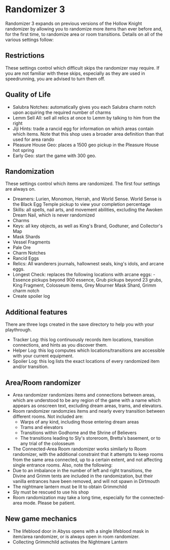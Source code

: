 # Randomizer 3

Randomizer 3 expands on previous versions of the Hollow Knight randomizer by allowing you to randomize more items than ever before and, for the first time, to randomize area or room transitions. Details on all of the various settings follow:

## Restrictions

These settings control which difficult skips the randomizer may require. If you are not familiar with these skips, especially as they are used in speedrunning, you are advised to turn them off.

## Quality of Life

- Salubra Notches: automatically gives you each Salubra charm notch upon acquiring the required number of charms
- Lemm Sell All: sell all relics at once to Lemm by talking to him from the right
- Jiji Hints: trade a rancid egg for information on which areas contain which items. Note that this shop uses a broader area definition than that used for area rando
- Pleasure House Geo: places a 1500 geo pickup in the Pleasure House hot spring
- Early Geo: start the game with 300 geo.

## Randomization

These settings control which items are randomized. The first four settings are always on.
- Dreamers: Lurien, Monomon, Herrah, and World Sense. World Sense is the Black Egg Temple pickup to view your completion percentage
- Skills: all spells, nail arts, and movement abilities, excluding the Awoken Dream Nail, which is never randomized
- Charms
- Keys: all key objects, as well as King's Brand, Godtuner, and Collector's Map
- Mask Shards
- Vessel Fragments
- Pale Ore
- Charm Notches
- Rancid Eggs
- Relics: All wanderers journals, hallownest seals, king's idols, and arcane eggs.
- Longest Check: replaces the following locations with arcane eggs: - Essence pickups beyond 900 essence, Grub pickups beyond 23 grubs, King Fragment, Colosseum items, Grey Mourner Mask Shard, Grimm charm notch
- Create spoiler log

## Additional features

There are three logs created in the save directory to help you with your playthrough.
- Tracker Log: this log continuously records item locations, transition connections, and hints as you discover them.
- Helper Log: this log computes which locations/transitions are accessible with your current equipment.
- Spoiler Log: this log lists the exact locations of every randomized item and/or transition.

## Area/Room randomizer

- Area randomizer randomizes items and connections between areas, which are understood to be any region of the game with a name which appears as onscreen text, excluding dream areas, trams, and elevators.
- Room randomizer randomzies items and nearly every transition between different rooms. Not included are:
    - Warps of any kind, including those entering dream areas
	- Trams and elevators
	- Transitions within Godhome and the Shrine of Believers
	- The transitions leading to Sly's storeroom, Bretta's basement, or to any trial of the colosseum
- The Connected-Area Room randomizer works similarly to Room randomizer, with the additional constraint that it attempts to keep rooms from the same area connected, up to a certain extent, and not affecting single entrance rooms.
Also, note the following:
- Due to an imbalance in the number of left and right transitions, the Divine and Grimm tents are included in the randomization, but their vanilla entrances have been removed, and will not spawn in Dirtmouth
- The nightmare lantern must be lit to obtain Grimmchild
- Sly must be rescued to use his shop
- Room randomization may take a long time, especially for the connected-area mode. Please be patient.

## New game mechanics
- The lifeblood door in Abyss opens with a single lifeblood mask in item/area randomizer, or is always open in room randomizer.
- Collecting Grimmchild activates the Nightmare Lantern
